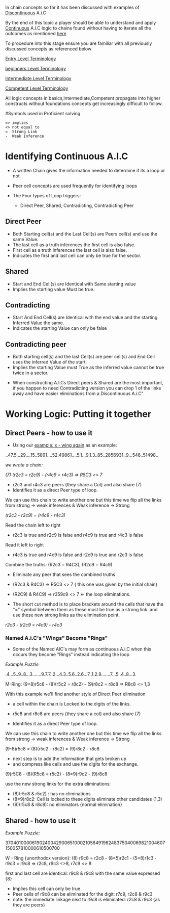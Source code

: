 
In chain concepts so far it has been discussed with examples of [Discontinuous](https://www.reddit.com/r/sudoku/wiki/i-terminology/#wiki_discontinuous.3A) A.i.C

By the end of this topic a player should be able to understand and apply [Continuous](https://www.reddit.com/r/sudoku/wiki/i-terminology/#wiki_continuous_aka_loop.28s.29.3A) A.I.C logic to chains found without having to iterate all the outcomes as mentioned [here](https://www.reddit.com/r/sudoku/wiki/i-terminology/#wiki_x_-_wing.3A)

To procedure into this stage ensure you are familiar with all previously discussed concepts as referenced below

[Entry Level Terminology](https://www.reddit.com/r/sudoku/wiki/E-terminology/)

[beginners Level Terminology](https://www.reddit.com/r/sudoku/wiki/b-terminology/)

[Intermediate Level Terminology](https://www.reddit.com/r/sudoku/wiki/I-terminology/)

[Competent Level Terminology](https://www.reddit.com/r/sudoku/wiki/C-terminology/)

All logic concepts in basics,Intermediate,Competent propagate into higher constructs without foundations concepts get increasingly difficult to follow. 

#Symbols used in Proficient solving

    => implies
    <> not equal to
    =  Strong Link 
    -  Weak Inference

# Identifying Continuous A.I.C 
- A written Chain gives the information needed to determine if its a loop or not
- Peer cell concepts are used frequently for identifying loops

- The Four types of Loop triggers: 
    - Direct Peer, Shared, Contradicting, Contradicting Peer 

## Direct Peer 
- Both Starting cell(s) and the Last Cell(s) are Peers cell(s) and use the same Value.
- The last cell as a truth inferences  the first cell is also false.
- First cell as a truth inferences the last cell is also false.
- Indicates the first and last cell can only be true for the sector.   

## Shared 
- Start and End Cell(s) are Identical with Same starting value
- Implies the starting value  Must be true. 

## Contradicting 
- Start And End Cell(s) are Identical with the end value and the starting Inferred Value the same.
- Indicates the starting Value can only be false 

## Contradicting peer
- Both starting cell(s) and the last Cell(s) are peer cell(s) and End Cell uses the inferred Value of the start. 
- Implies the starting Value must True as the inferred value cannot be true twice in a sector. 

* When constructing A.I.Cs Direct peers & Shared are the most important, if you happen to need Contradicting version you can drop 1 of the links away and have easier eliminations from a Discontinuous A.i.C" 

# Working Logic: Putting it together 
## Direct Peers - how to use it
 - Using our [example: x - wing again](https://www.reddit.com/r/sudoku/wiki/i-terminology/#wiki_x_-_wing.3A) as an example: 
    
..47.5...29....15..5891....52.49861....5.1...9.1.3..85..2856931..9...546..51498..

*we wrote a chain:*
 
*(7) (r2c3 = r2c9) - (r4c9 = r4c3) => R5C3 <> 7*

- r2c3 and r4c3 are peers {they share a Col} and also share (7) 
- Identifies it as a direct Peer type of loop. 

We can use this chain to write another one but this time we flip all the links       from strong -> weak inferences & Weak inference -> Strong 

 *(r2c3 - r2c9) = (r4c9 - r4c3)* 

Read the chain  left to right

- r2c3 is true and r2c9 is false and r4c9 is true and r4c3 is false

Read it left to right 

- r4c3 is true and r4c9 is false and r2c9 is true and r2c3 is false

Combine the truths: (R2c3 = R4C3), (R2c9 = R4c9) 

- Eliminate any peer that sees the combined truths 

- (R2c3 & R4C3) => R5C3 <> 7  { this one was given by the initial chain} 
- (R2C9) & R4C9) => r359c9 <> 7   <- the loop eliminations.

- The short cut method is to place brackets around the cells that have the "=" symbol between them as these must be true as a strong link. 
and use these new strong links as the elimination point. 

 *r2c3 - (r2c9 = r4c9) - r4c3*

### Named A.i.C's "Wings" Become "Rings"
 - Some of the Named AIC's may form as continuous A.i.C  when this occurs they become "Rings" instead indicating the loop

*Example Puzzle* 

.4...5..9..8...3.......9.7.7..2...4.3..5.6..2.6...7..1.2.9.......7...5..4..8...3. 

M-Ring: (9=8)r5c8 - (8)(r5c2 = r8c2) - (9)r8c2 = r8c8 => R8c8 <> 1,3

With this example we'll find another style of Direct Peer elimination 
 - a cell within the chain is Locked to the digits of the links.

- r5c8 and r8c8 are peers {they share a col} and also share (7) 
- Identifies it as a direct Peer type of loop. 

We can use this chain to write another one but this time we flip all the links       from strong -> weak inferences & Weak inference -> Strong 

(9-8)r5c8 = (8)(r5c2 - r8c2) = (9)r8c2 - r8c8

- next step is to add the information that gets broken up
- and compress like cells and use the digits for the exchange. 

 (9)r5C8 - (8)(R5c8 = r5c2) - (8=9)r9c2 - (9)r8c8

use the new strong links for the extra eliminations: 
 - (8)(r5c8 & r5c2) : has no eliminations
 - (8=9)r8c2: Cell is locked to these digits eliminate other candidates (1,3)
 - (9)(r5c8 & r8c8): no eliminators {normal elimination}

## Shared - how to use it

*Example Puzzle:* 
 
370401000061902400429006510002105649196248375040069821004607150057810000610500700

W - Ring {unorthodox version}: (8) r9c8 = r2c8 - (8=5)r2c1 - (5=8)r1c3 - r9c3 = r9c8 => r2c8, r9c3 <>8, r7c9 <> 8

first and last cell are identical: r9c8 & r9c8 with the same value expressed {8}

- Implies this cell can only be true
- Peer cells of r9c8 can be eliminated for the digit: r7c9, r2c8 & r9c3 
- note: the immediate linkage next to r9c8 is eliminated: r2c8 & r9c3 {as they are peers}

